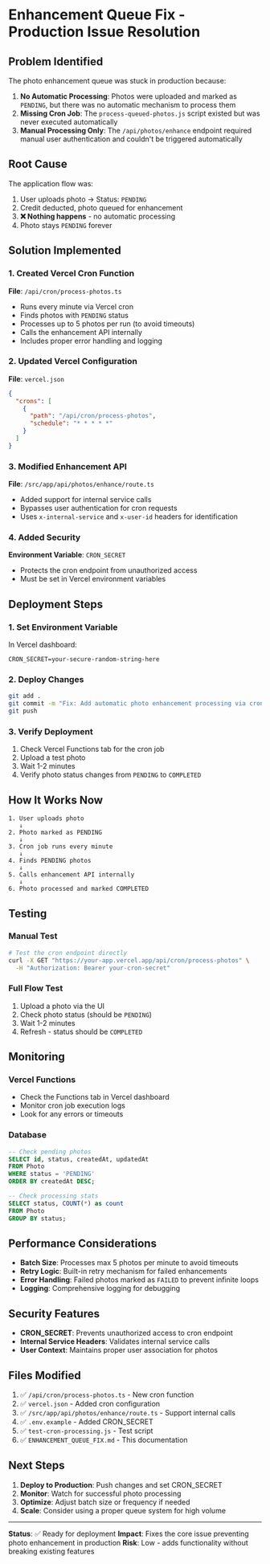 # Enhancement Queue Fix - Production Issue Resolution

## Problem Identified

The photo enhancement queue was stuck in production because:

1. **No Automatic Processing**: Photos were uploaded and marked as `PENDING`, but there was no automatic mechanism to process them
2. **Missing Cron Job**: The `process-queued-photos.js` script existed but was never executed automatically
3. **Manual Processing Only**: The `/api/photos/enhance` endpoint required manual user authentication and couldn't be triggered automatically

## Root Cause

The application flow was:
1. User uploads photo → Status: `PENDING`
2. Credit deducted, photo queued for enhancement
3. **❌ Nothing happens** - no automatic processing
4. Photo stays `PENDING` forever

## Solution Implemented

### 1. Created Vercel Cron Function

**File**: `/api/cron/process-photos.ts`

- Runs every minute via Vercel cron
- Finds photos with `PENDING` status
- Processes up to 5 photos per run (to avoid timeouts)
- Calls the enhancement API internally
- Includes proper error handling and logging

### 2. Updated Vercel Configuration

**File**: `vercel.json`

```json
{
  "crons": [
    {
      "path": "/api/cron/process-photos",
      "schedule": "* * * * *"
    }
  ]
}
```

### 3. Modified Enhancement API

**File**: `/src/app/api/photos/enhance/route.ts`

- Added support for internal service calls
- Bypasses user authentication for cron requests
- Uses `x-internal-service` and `x-user-id` headers for identification

### 4. Added Security

**Environment Variable**: `CRON_SECRET`

- Protects the cron endpoint from unauthorized access
- Must be set in Vercel environment variables

## Deployment Steps

### 1. Set Environment Variable

In Vercel dashboard:
```
CRON_SECRET=your-secure-random-string-here
```

### 2. Deploy Changes

```bash
git add .
git commit -m "Fix: Add automatic photo enhancement processing via cron"
git push
```

### 3. Verify Deployment

1. Check Vercel Functions tab for the cron job
2. Upload a test photo
3. Wait 1-2 minutes
4. Verify photo status changes from `PENDING` to `COMPLETED`

## How It Works Now

```
1. User uploads photo
   ↓
2. Photo marked as PENDING
   ↓
3. Cron job runs every minute
   ↓
4. Finds PENDING photos
   ↓
5. Calls enhancement API internally
   ↓
6. Photo processed and marked COMPLETED
```

## Testing

### Manual Test

```bash
# Test the cron endpoint directly
curl -X GET "https://your-app.vercel.app/api/cron/process-photos" \
  -H "Authorization: Bearer your-cron-secret"
```

### Full Flow Test

1. Upload a photo via the UI
2. Check photo status (should be `PENDING`)
3. Wait 1-2 minutes
4. Refresh - status should be `COMPLETED`

## Monitoring

### Vercel Functions

- Check the Functions tab in Vercel dashboard
- Monitor cron job execution logs
- Look for any errors or timeouts

### Database

```sql
-- Check pending photos
SELECT id, status, createdAt, updatedAt 
FROM Photo 
WHERE status = 'PENDING' 
ORDER BY createdAt DESC;

-- Check processing stats
SELECT status, COUNT(*) as count 
FROM Photo 
GROUP BY status;
```

## Performance Considerations

- **Batch Size**: Processes max 5 photos per minute to avoid timeouts
- **Retry Logic**: Built-in retry mechanism for failed enhancements
- **Error Handling**: Failed photos marked as `FAILED` to prevent infinite loops
- **Logging**: Comprehensive logging for debugging

## Security Features

- **CRON_SECRET**: Prevents unauthorized access to cron endpoint
- **Internal Service Headers**: Validates internal service calls
- **User Context**: Maintains proper user association for photos

## Files Modified

1. ✅ `/api/cron/process-photos.ts` - New cron function
2. ✅ `vercel.json` - Added cron configuration
3. ✅ `/src/app/api/photos/enhance/route.ts` - Support internal calls
4. ✅ `.env.example` - Added CRON_SECRET
5. ✅ `test-cron-processing.js` - Test script
6. ✅ `ENHANCEMENT_QUEUE_FIX.md` - This documentation

## Next Steps

1. **Deploy to Production**: Push changes and set CRON_SECRET
2. **Monitor**: Watch for successful photo processing
3. **Optimize**: Adjust batch size or frequency if needed
4. **Scale**: Consider using a proper queue system for high volume

---

**Status**: ✅ Ready for deployment
**Impact**: Fixes the core issue preventing photo enhancement in production
**Risk**: Low - adds functionality without breaking existing features